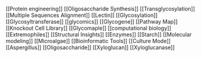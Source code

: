 [[Protein engineering]]
[[Oligosaccharide Synthesis]]
[[Transglycosylation]]
[[Multiple Sequences Alignment]]
[[Lectin]]
[[Glycosylation]]
[[Glycosyltransferase]]
[[glycomics]]
[[Glycogene]]
[[Pathway Map]]
[[Knockout Cell Library]]
[[Glycomaple]]
[[computational biology]]
[[Extremophiles]]
[[Structural Insights]]
[[Enzymes]]
[[Starch]]
[[Molecular modeling]]
[[Microalgae]]
[[Bioinformatic Tools]]
[[Culture Mode]]
[[Aspergillus]]
[[Oligosaccharide]]
[[Xyloglucan]]
[[Xyloglucanase]]
